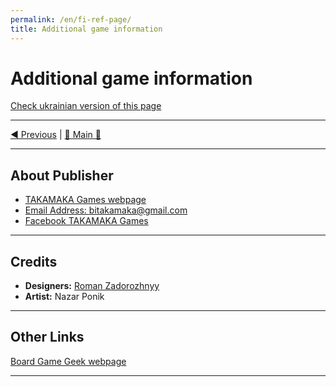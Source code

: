```yaml
---
permalink: /en/fi-ref-page/
title: Additional game information
---
```


# Additional game information

[Check ukrainian version of this page](../ua/ReferencesPage.md)

***

[◄ Previous](WeatherCards.md) | [🚪 Main 🚪](IndexPage.md)

***

## About Publisher

* [TAKAMAKA Games webpage](http://www.takamaka.com.ua/)
* [Email Address: bitakamaka@gmail.com](mailto:bitakamaka@gmail.com)
* [Facebook TAKAMAKA Games](https://www.facebook.com/TAKAMAKAgames)

***

## Credits

* **Designers:** [Roman Zadorozhnyy](https://boardgamegeek.com/user/PressStartUA)
* **Artist:** Nazar Ponik

***

## Other Links

[Board Game Geek webpage](https://boardgamegeek.com/boardgame/250823/foggy-island)

***
